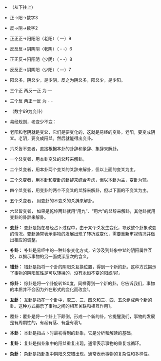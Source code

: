 - （从下往上）
- 正→阳→数字3
- 反→阴→数字2

- 正正正→阳阳阳（老阳）（ —）9
- 反反反→阴阴阴（老阴）（ - -）6
- 正正反→阳阳阴（少阴）（ - -）8
- 反反正→阴阴阳（少阳）（ —）7
- 阳爻多，阴爻少，是少阴，反之为阴爻多，阳爻少，是少阳。

- 三个正 两反一正 为 —
- 三个反 两正一反 为 - -
- （数字69为变卦）

- 易经规则，老变少不变：
- 老阳和老阴就是变爻，它们是要变化的，这就是易经的变卦。老阳，要变成阴爻。老阴，要变成阳爻。然后就能得出变卦。

- 六爻皆不变者，直接根据本卦的卦辞和彖辞、象辞来解卦。
- 一个爻变者，用本卦变爻的爻辞来解卦。
- 二个爻变者，用本卦两个变爻的爻辞来解卦，但以上面的变爻为主。 
- 三个爻变者，用本卦和变卦的卦辞来综合考虑，但以本卦为主，变卦为辅。 
- 四个爻变者，用变卦的两个不变爻的爻辞来解卦，但以下面的不变爻为主。
- 五个爻变者， 用变卦的不变爻的爻辞来解卦。
- 六爻皆变者， 如果是乾坤两卦就用“用九”、“用六”的爻辞来解卦，其他卦就用变卦的卦辞来解卦。 


- **变卦：** 变卦是指在易经占卜过程中，由于某个爻发生变化，导致整个卦象改变的情况。变卦通常表示事物的发展出现了转折或变化，需要重新审视情况并做出相应的调整。
- **补卦：** 补卦是易经中的一种卦象变化方式，它涉及到卦象中爻的阴阳属性互换，以揭示事物的另一面或深层次的含义。
- **错卦：** 错卦是指将一个卦的阴阳爻互换位置，得到一个新的卦。这种方式揭示了事物的阴阳属性是可以转换的，没有永恒不变的阳或阴1。
- **综卦：** 综卦是将一个卦旋转180度，同样得到一个新的卦。它告诉我们，事物的本质并不会因为外在形式的变化而改变1。
- **互卦：** 互卦是指在一个卦中，取二、三、四爻和三、四、五爻组成两个新的卦。这种方式揭示了事物之间的相互关联和相互作用1。
- 覆卦：覆卦是将一个卦上下颠倒，形成一个新的卦。它提醒我们，事物的发展是有周期性的，有起有落、有盛有衰1。
- **本卦：** 本卦是指占卜时最初得到的卦象，它是分析和解读的基础。
- **复卦：** 复卦是指卦象中的阳爻重复出现，通常表示事物的重复或循环。
- **杂卦：** 杂卦是指卦象中阴阳爻交错出现，通常表示事物的复杂性和多样性。